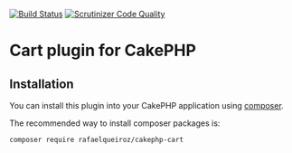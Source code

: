 [![Build Status](https://travis-ci.org/rafaelqueiroz/cakephp-cart.svg?branch=master)](https://travis-ci.org/rafaelqueiroz/cakephp-cart)
[![Scrutinizer Code Quality](https://scrutinizer-ci.com/g/rafaelqueiroz/cakephp-cart/badges/quality-score.png?b=master)](https://scrutinizer-ci.com/g/rafaelqueiroz/cakephp-cart/?branch=master)

# Cart plugin for CakePHP

## Installation

You can install this plugin into your CakePHP application using [composer](http://getcomposer.org).

The recommended way to install composer packages is:

```
composer require rafaelqueiroz/cakephp-cart
```
